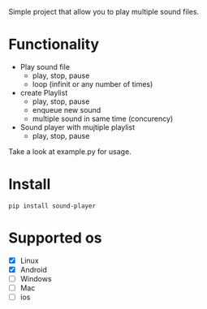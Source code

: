 Simple project that allow you to play multiple sound files.

# Functionality

* Play sound file
  * play, stop, pause
  * loop (infinit or any number of times)
* create Playlist
  * play, stop, pause
  * enqueue new sound
  * multiple sound in same time (concurency)
* Sound player with mujtiple playlist
  * play, stop, pause

Take a look at example.py for usage.

# Install

```
pip install sound-player
```

# Supported os

* [X] Linux
* [X] Android
* [ ] Windows
* [ ] Mac
* [ ] ios
